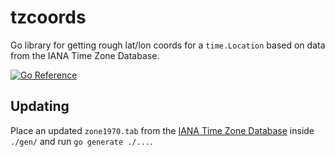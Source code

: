 # tzcoords

Go library for getting rough lat/lon coords for a `time.Location` based on data from the IANA Time Zone Database.

[![Go Reference](https://pkg.go.dev/badge/github.com/WIZARDISHUNGRY/tzcoords.svg)](https://pkg.go.dev/github.com/WIZARDISHUNGRY/tzcoords)

## Updating

Place an updated `zone1970.tab` from the [IANA Time Zone Database](https://www.iana.org/time-zones) inside `./gen/`  and run `go generate ./...`.

